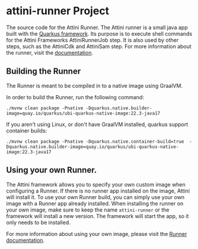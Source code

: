 # attini-runner Project

The source code for the Attini Runner.
The Attini runner is a small java app built with the [Quarkus framework](https://quarkus.io/).
Its purpose is to execute shell commands for the Attini Frameworks AttiniRunnerJob step.
It is also used by other steps, such as the AttiniCdk and AttiniSam step. 
For more information about the runner, 
visit the [documentation](https://docs.attini.io/api-reference/attini-runner.html).

## Building the Runner
The Runner is meant to be compiled in to a native image using GraalVM.

In order to build the Runner, run the following command:

```shell script
./mvnw clean package -Pnative -Dquarkus.native.builder-image=quay.io/quarkus/ubi-quarkus-native-image:22.3-java17
```

If you aren't using Linux, or don't have GraalVM installed, quarkus support container builds:

```shell script
./mvnw clean package -Pnative -Dquarkus.native.container-build=true  -Dquarkus.native.builder-image=quay.io/quarkus/ubi-quarkus-native-image:22.3-java17
```

## Using your own Runner.
The Attini framework allows you to specify your own custom image when configuring a Runner.
If there is no runner app installed on the image, Attini will install it.
To use your own Runner build, you can simply use your own image with a Runner app already installed.
When installing the runner on your own image, make sure to keep the name ```attini-runner``` or the framework
will install a new version. The framework will start the app, so it only needs to be installed.

For more information about using your own image,
please visit the [Runner documentation](https://docs.attini.io/api-reference/attini-runner.html).
